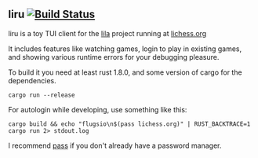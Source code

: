 liru [![Build Status](https://travis-ci.org/flugsio/liru.svg?branch=master)](https://travis-ci.org/flugsio/liru)
---------------

liru is a toy TUI client for the [lila](https://github.com/ornicar/lila) project running at [lichess.org](https://lichess.org)

It includes features like watching games, login to play in existing games, and showing various runtime errors for your debugging pleasure.

To build it you need at least rust 1.8.0, and some version of cargo for the dependencies.

```
cargo run --release
```

For autologin while developing, use something like this:

```
cargo build && echo "flugsio\n$(pass lichess.org)" | RUST_BACKTRACE=1 cargo run 2> stdout.log
```

I recommend [pass](https://www.passwordstore.org/) if you don't already have a password manager.

